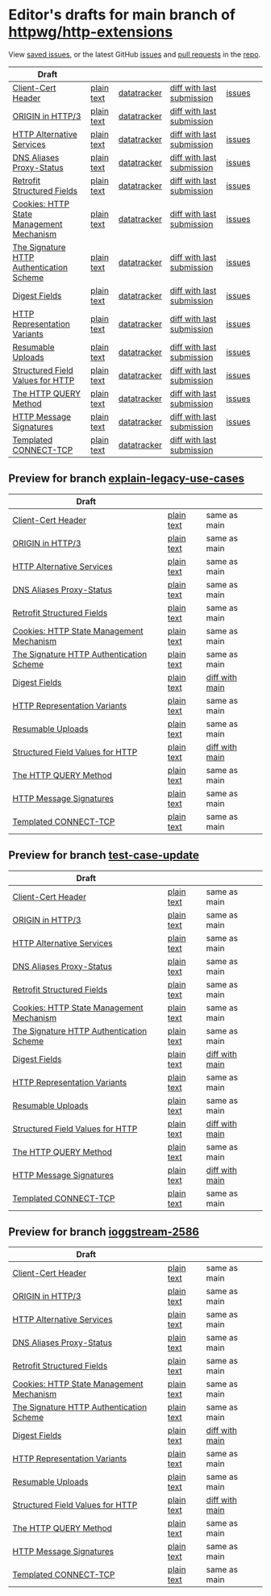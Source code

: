 # Editor's drafts for main branch of [httpwg/http-extensions](https://github.com/httpwg/http-extensions)

View [saved issues](issues.html), or the latest GitHub [issues](https://github.com/httpwg/http-extensions/issues) and [pull requests](https://github.com/httpwg/http-extensions/pulls) in the [repo](https://github.com/httpwg/http-extensions).

| Draft |     |     |     |     |     |
| ----- | --- | --- | --- | --- | --- |
| [Client-Cert Header](./draft-ietf-httpbis-client-cert-field.html "Client-Cert HTTP Header Field (HTML)") | [plain text](./draft-ietf-httpbis-client-cert-field.txt "Client-Cert HTTP Header Field (Text)") | [datatracker](https://datatracker.ietf.org/doc/draft-ietf-httpbis-client-cert-field "Datatracker for draft-ietf-httpbis-client-cert-field") | [diff with last submission](https://author-tools.ietf.org/api/iddiff?doc_1=draft-ietf-httpbis-client-cert-field&url_2=https://httpwg.github.io/http-extensions/draft-ietf-httpbis-client-cert-field.txt) | [issues](https://github.com/httpwg/http-extensions/labels/client-cert-field) |
| [ORIGIN in HTTP/3](./draft-ietf-httpbis-origin-h3.html "The ORIGIN Extension in HTTP/3 (HTML)") | [plain text](./draft-ietf-httpbis-origin-h3.txt "The ORIGIN Extension in HTTP/3 (Text)") | [datatracker](https://datatracker.ietf.org/doc/draft-ietf-httpbis-origin-h3 "Datatracker for draft-ietf-httpbis-origin-h3") | [diff with last submission](https://author-tools.ietf.org/api/iddiff?doc_1=draft-ietf-httpbis-origin-h3&url_2=https://httpwg.github.io/http-extensions/draft-ietf-httpbis-origin-h3.txt) |  |
| [HTTP Alternative Services](./draft-ietf-httpbis-rfc7838bis.html "HTTP Alternative Services (HTML)") | [plain text](./draft-ietf-httpbis-rfc7838bis.txt "HTTP Alternative Services (Text)") | [datatracker](https://datatracker.ietf.org/doc/draft-ietf-httpbis-rfc7838bis "Datatracker for draft-ietf-httpbis-rfc7838bis") | [diff with last submission](https://author-tools.ietf.org/api/iddiff?doc_1=draft-ietf-httpbis-rfc7838bis&url_2=https://httpwg.github.io/http-extensions/draft-ietf-httpbis-rfc7838bis.txt) | [issues](https://github.com/httpwg/http-extensions/labels/alt-svc) |
| [DNS Aliases Proxy-Status](./draft-ietf-httpbis-alias-proxy-status.html "HTTP Proxy-Status Parameter for Next-Hop Aliases (HTML)") | [plain text](./draft-ietf-httpbis-alias-proxy-status.txt "HTTP Proxy-Status Parameter for Next-Hop Aliases (Text)") | [datatracker](https://datatracker.ietf.org/doc/draft-ietf-httpbis-alias-proxy-status "Datatracker for draft-ietf-httpbis-alias-proxy-status") | [diff with last submission](https://author-tools.ietf.org/api/iddiff?doc_1=draft-ietf-httpbis-alias-proxy-status&url_2=https://httpwg.github.io/http-extensions/draft-ietf-httpbis-alias-proxy-status.txt) | [issues](https://github.com/httpwg/http-extensions/labels/alias-proxy-status) |
| [Retrofit Structured Fields](./draft-ietf-httpbis-retrofit.html "Retrofit Structured Fields for HTTP (HTML)") | [plain text](./draft-ietf-httpbis-retrofit.txt "Retrofit Structured Fields for HTTP (Text)") | [datatracker](https://datatracker.ietf.org/doc/draft-ietf-httpbis-retrofit "Datatracker for draft-ietf-httpbis-retrofit") | [diff with last submission](https://author-tools.ietf.org/api/iddiff?doc_1=draft-ietf-httpbis-retrofit&url_2=https://httpwg.github.io/http-extensions/draft-ietf-httpbis-retrofit.txt) | [issues](https://github.com/httpwg/http-extensions/labels/retrofit) |
| [Cookies: HTTP State Management Mechanism](./draft-ietf-httpbis-rfc6265bis.html "Cookies: HTTP State Management Mechanism (HTML)") | [plain text](./draft-ietf-httpbis-rfc6265bis.txt "Cookies: HTTP State Management Mechanism (Text)") | [datatracker](https://datatracker.ietf.org/doc/draft-ietf-httpbis-rfc6265bis "Datatracker for draft-ietf-httpbis-rfc6265bis") | [diff with last submission](https://author-tools.ietf.org/api/iddiff?doc_1=draft-ietf-httpbis-rfc6265bis&url_2=https://httpwg.github.io/http-extensions/draft-ietf-httpbis-rfc6265bis.txt) | [issues](https://github.com/httpwg/http-extensions/labels/6265bis) |
| [The Signature HTTP Authentication Scheme](./draft-ietf-httpbis-unprompted-auth.html "The Signature HTTP Authentication Scheme (HTML)") | [plain text](./draft-ietf-httpbis-unprompted-auth.txt "The Signature HTTP Authentication Scheme (Text)") | [datatracker](https://datatracker.ietf.org/doc/draft-ietf-httpbis-unprompted-auth "Datatracker for draft-ietf-httpbis-unprompted-auth") | [diff with last submission](https://author-tools.ietf.org/api/iddiff?doc_1=draft-ietf-httpbis-unprompted-auth&url_2=https://httpwg.github.io/http-extensions/draft-ietf-httpbis-unprompted-auth.txt) | [issues](https://github.com/httpwg/http-extensions/labels/unprompted-auth) |
| [Digest Fields](./draft-ietf-httpbis-digest-headers.html "Digest Fields (HTML)") | [plain text](./draft-ietf-httpbis-digest-headers.txt "Digest Fields (Text)") | [datatracker](https://datatracker.ietf.org/doc/draft-ietf-httpbis-digest-headers "Datatracker for draft-ietf-httpbis-digest-headers") | [diff with last submission](https://author-tools.ietf.org/api/iddiff?doc_1=draft-ietf-httpbis-digest-headers&url_2=https://httpwg.github.io/http-extensions/draft-ietf-httpbis-digest-headers.txt) | [issues](https://github.com/httpwg/http-extensions/labels/digest-headers) |
| [HTTP Representation Variants](./draft-ietf-httpbis-variants.html "HTTP Representation Variants (HTML)") | [plain text](./draft-ietf-httpbis-variants.txt "HTTP Representation Variants (Text)") | [datatracker](https://datatracker.ietf.org/doc/draft-ietf-httpbis-variants "Datatracker for draft-ietf-httpbis-variants") | [diff with last submission](https://author-tools.ietf.org/api/iddiff?doc_1=draft-ietf-httpbis-variants&url_2=https://httpwg.github.io/http-extensions/draft-ietf-httpbis-variants.txt) | [issues](https://github.com/httpwg/http-extensions/labels/variants) |
| [Resumable Uploads](./draft-ietf-httpbis-resumable-upload.html "Resumable Uploads for HTTP (HTML)") | [plain text](./draft-ietf-httpbis-resumable-upload.txt "Resumable Uploads for HTTP (Text)") | [datatracker](https://datatracker.ietf.org/doc/draft-ietf-httpbis-resumable-upload "Datatracker for draft-ietf-httpbis-resumable-upload") | [diff with last submission](https://author-tools.ietf.org/api/iddiff?doc_1=draft-ietf-httpbis-resumable-upload&url_2=https://httpwg.github.io/http-extensions/draft-ietf-httpbis-resumable-upload.txt) | [issues](https://github.com/httpwg/http-extensions/labels/resumable-upload) |
| [Structured Field Values for HTTP](./draft-ietf-httpbis-sfbis.html "Structured Field Values for HTTP (HTML)") | [plain text](./draft-ietf-httpbis-sfbis.txt "Structured Field Values for HTTP (Text)") | [datatracker](https://datatracker.ietf.org/doc/draft-ietf-httpbis-sfbis "Datatracker for draft-ietf-httpbis-sfbis") | [diff with last submission](https://author-tools.ietf.org/api/iddiff?doc_1=draft-ietf-httpbis-sfbis&url_2=https://httpwg.github.io/http-extensions/draft-ietf-httpbis-sfbis.txt) | [issues](https://github.com/httpwg/http-extensions/labels/header-structure) |
| [The HTTP QUERY Method](./draft-ietf-httpbis-safe-method-w-body.html "The HTTP QUERY Method (HTML)") | [plain text](./draft-ietf-httpbis-safe-method-w-body.txt "The HTTP QUERY Method (Text)") | [datatracker](https://datatracker.ietf.org/doc/draft-ietf-httpbis-safe-method-w-body "Datatracker for draft-ietf-httpbis-safe-method-w-body") | [diff with last submission](https://author-tools.ietf.org/api/iddiff?doc_1=draft-ietf-httpbis-safe-method-w-body&url_2=https://httpwg.github.io/http-extensions/draft-ietf-httpbis-safe-method-w-body.txt) | [issues](https://github.com/httpwg/http-extensions/labels/safe-method-w-body) |
| [HTTP Message Signatures](./draft-ietf-httpbis-message-signatures.html "HTTP Message Signatures (HTML)") | [plain text](./draft-ietf-httpbis-message-signatures.txt "HTTP Message Signatures (Text)") | [datatracker](https://datatracker.ietf.org/doc/draft-ietf-httpbis-message-signatures "Datatracker for draft-ietf-httpbis-message-signatures") | [diff with last submission](https://author-tools.ietf.org/api/iddiff?doc_1=draft-ietf-httpbis-message-signatures&url_2=https://httpwg.github.io/http-extensions/draft-ietf-httpbis-message-signatures.txt) | [issues](https://github.com/httpwg/http-extensions/labels/signatures) |
| [Templated CONNECT-TCP](./draft-ietf-httpbis-connect-tcp.html "Template-Driven HTTP CONNECT Proxying for TCP (HTML)") | [plain text](./draft-ietf-httpbis-connect-tcp.txt "Template-Driven HTTP CONNECT Proxying for TCP (Text)") | [datatracker](https://datatracker.ietf.org/doc/draft-ietf-httpbis-connect-tcp "Datatracker for draft-ietf-httpbis-connect-tcp") | [diff with last submission](https://author-tools.ietf.org/api/iddiff?doc_1=draft-ietf-httpbis-connect-tcp&url_2=https://httpwg.github.io/http-extensions/draft-ietf-httpbis-connect-tcp.txt) |  |

## Preview for branch [explain-legacy-use-cases](explain-legacy-use-cases)

| Draft |     |     |     |
| ----- | --- | --- | --- |
| [Client-Cert Header](explain-legacy-use-cases/draft-ietf-httpbis-client-cert-field.html "Client-Cert HTTP Header Field (HTML)") | [plain text](explain-legacy-use-cases/draft-ietf-httpbis-client-cert-field.txt "Client-Cert HTTP Header Field (Text)") | same as main |
| [ORIGIN in HTTP/3](explain-legacy-use-cases/draft-ietf-httpbis-origin-h3.html "The ORIGIN Extension in HTTP/3 (HTML)") | [plain text](explain-legacy-use-cases/draft-ietf-httpbis-origin-h3.txt "The ORIGIN Extension in HTTP/3 (Text)") | same as main |
| [HTTP Alternative Services](explain-legacy-use-cases/draft-ietf-httpbis-rfc7838bis.html "HTTP Alternative Services (HTML)") | [plain text](explain-legacy-use-cases/draft-ietf-httpbis-rfc7838bis.txt "HTTP Alternative Services (Text)") | same as main |
| [DNS Aliases Proxy-Status](explain-legacy-use-cases/draft-ietf-httpbis-alias-proxy-status.html "HTTP Proxy-Status Parameter for Next-Hop Aliases (HTML)") | [plain text](explain-legacy-use-cases/draft-ietf-httpbis-alias-proxy-status.txt "HTTP Proxy-Status Parameter for Next-Hop Aliases (Text)") | same as main |
| [Retrofit Structured Fields](explain-legacy-use-cases/draft-ietf-httpbis-retrofit.html "Retrofit Structured Fields for HTTP (HTML)") | [plain text](explain-legacy-use-cases/draft-ietf-httpbis-retrofit.txt "Retrofit Structured Fields for HTTP (Text)") | same as main |
| [Cookies: HTTP State Management Mechanism](explain-legacy-use-cases/draft-ietf-httpbis-rfc6265bis.html "Cookies: HTTP State Management Mechanism (HTML)") | [plain text](explain-legacy-use-cases/draft-ietf-httpbis-rfc6265bis.txt "Cookies: HTTP State Management Mechanism (Text)") | same as main |
| [The Signature HTTP Authentication Scheme](explain-legacy-use-cases/draft-ietf-httpbis-unprompted-auth.html "The Signature HTTP Authentication Scheme (HTML)") | [plain text](explain-legacy-use-cases/draft-ietf-httpbis-unprompted-auth.txt "The Signature HTTP Authentication Scheme (Text)") | same as main |
| [Digest Fields](explain-legacy-use-cases/draft-ietf-httpbis-digest-headers.html "Digest Fields (HTML)") | [plain text](explain-legacy-use-cases/draft-ietf-httpbis-digest-headers.txt "Digest Fields (Text)") | [diff with main](https://author-tools.ietf.org/api/iddiff?url_1=https://httpwg.github.io/http-extensions/draft-ietf-httpbis-digest-headers.txt&url_2=https://httpwg.github.io/http-extensions/explain-legacy-use-cases/draft-ietf-httpbis-digest-headers.txt) |
| [HTTP Representation Variants](explain-legacy-use-cases/draft-ietf-httpbis-variants.html "HTTP Representation Variants (HTML)") | [plain text](explain-legacy-use-cases/draft-ietf-httpbis-variants.txt "HTTP Representation Variants (Text)") | same as main |
| [Resumable Uploads](explain-legacy-use-cases/draft-ietf-httpbis-resumable-upload.html "Resumable Uploads for HTTP (HTML)") | [plain text](explain-legacy-use-cases/draft-ietf-httpbis-resumable-upload.txt "Resumable Uploads for HTTP (Text)") | same as main |
| [Structured Field Values for HTTP](explain-legacy-use-cases/draft-ietf-httpbis-sfbis.html "Structured Field Values for HTTP (HTML)") | [plain text](explain-legacy-use-cases/draft-ietf-httpbis-sfbis.txt "Structured Field Values for HTTP (Text)") | [diff with main](https://author-tools.ietf.org/api/iddiff?url_1=https://httpwg.github.io/http-extensions/draft-ietf-httpbis-sfbis.txt&url_2=https://httpwg.github.io/http-extensions/explain-legacy-use-cases/draft-ietf-httpbis-sfbis.txt) |
| [The HTTP QUERY Method](explain-legacy-use-cases/draft-ietf-httpbis-safe-method-w-body.html "The HTTP QUERY Method (HTML)") | [plain text](explain-legacy-use-cases/draft-ietf-httpbis-safe-method-w-body.txt "The HTTP QUERY Method (Text)") | same as main |
| [HTTP Message Signatures](explain-legacy-use-cases/draft-ietf-httpbis-message-signatures.html "HTTP Message Signatures (HTML)") | [plain text](explain-legacy-use-cases/draft-ietf-httpbis-message-signatures.txt "HTTP Message Signatures (Text)") | same as main |
| [Templated CONNECT-TCP](explain-legacy-use-cases/draft-ietf-httpbis-connect-tcp.html "Template-Driven HTTP CONNECT Proxying for TCP (HTML)") | [plain text](explain-legacy-use-cases/draft-ietf-httpbis-connect-tcp.txt "Template-Driven HTTP CONNECT Proxying for TCP (Text)") | same as main |

## Preview for branch [test-case-update](test-case-update)

| Draft |     |     |     |
| ----- | --- | --- | --- |
| [Client-Cert Header](test-case-update/draft-ietf-httpbis-client-cert-field.html "Client-Cert HTTP Header Field (HTML)") | [plain text](test-case-update/draft-ietf-httpbis-client-cert-field.txt "Client-Cert HTTP Header Field (Text)") | same as main |
| [ORIGIN in HTTP/3](test-case-update/draft-ietf-httpbis-origin-h3.html "The ORIGIN Extension in HTTP/3 (HTML)") | [plain text](test-case-update/draft-ietf-httpbis-origin-h3.txt "The ORIGIN Extension in HTTP/3 (Text)") | same as main |
| [HTTP Alternative Services](test-case-update/draft-ietf-httpbis-rfc7838bis.html "HTTP Alternative Services (HTML)") | [plain text](test-case-update/draft-ietf-httpbis-rfc7838bis.txt "HTTP Alternative Services (Text)") | same as main |
| [DNS Aliases Proxy-Status](test-case-update/draft-ietf-httpbis-alias-proxy-status.html "HTTP Proxy-Status Parameter for Next-Hop Aliases (HTML)") | [plain text](test-case-update/draft-ietf-httpbis-alias-proxy-status.txt "HTTP Proxy-Status Parameter for Next-Hop Aliases (Text)") | same as main |
| [Retrofit Structured Fields](test-case-update/draft-ietf-httpbis-retrofit.html "Retrofit Structured Fields for HTTP (HTML)") | [plain text](test-case-update/draft-ietf-httpbis-retrofit.txt "Retrofit Structured Fields for HTTP (Text)") | same as main |
| [Cookies: HTTP State Management Mechanism](test-case-update/draft-ietf-httpbis-rfc6265bis.html "Cookies: HTTP State Management Mechanism (HTML)") | [plain text](test-case-update/draft-ietf-httpbis-rfc6265bis.txt "Cookies: HTTP State Management Mechanism (Text)") | same as main |
| [The Signature HTTP Authentication Scheme](test-case-update/draft-ietf-httpbis-unprompted-auth.html "The Signature HTTP Authentication Scheme (HTML)") | [plain text](test-case-update/draft-ietf-httpbis-unprompted-auth.txt "The Signature HTTP Authentication Scheme (Text)") | same as main |
| [Digest Fields](test-case-update/draft-ietf-httpbis-digest-headers.html "Digest Fields (HTML)") | [plain text](test-case-update/draft-ietf-httpbis-digest-headers.txt "Digest Fields (Text)") | [diff with main](https://author-tools.ietf.org/api/iddiff?url_1=https://httpwg.github.io/http-extensions/draft-ietf-httpbis-digest-headers.txt&url_2=https://httpwg.github.io/http-extensions/test-case-update/draft-ietf-httpbis-digest-headers.txt) |
| [HTTP Representation Variants](test-case-update/draft-ietf-httpbis-variants.html "HTTP Representation Variants (HTML)") | [plain text](test-case-update/draft-ietf-httpbis-variants.txt "HTTP Representation Variants (Text)") | same as main |
| [Resumable Uploads](test-case-update/draft-ietf-httpbis-resumable-upload.html "Resumable Uploads for HTTP (HTML)") | [plain text](test-case-update/draft-ietf-httpbis-resumable-upload.txt "Resumable Uploads for HTTP (Text)") | same as main |
| [Structured Field Values for HTTP](test-case-update/draft-ietf-httpbis-sfbis.html "Structured Field Values for HTTP (HTML)") | [plain text](test-case-update/draft-ietf-httpbis-sfbis.txt "Structured Field Values for HTTP (Text)") | [diff with main](https://author-tools.ietf.org/api/iddiff?url_1=https://httpwg.github.io/http-extensions/draft-ietf-httpbis-sfbis.txt&url_2=https://httpwg.github.io/http-extensions/test-case-update/draft-ietf-httpbis-sfbis.txt) |
| [The HTTP QUERY Method](test-case-update/draft-ietf-httpbis-safe-method-w-body.html "The HTTP QUERY Method (HTML)") | [plain text](test-case-update/draft-ietf-httpbis-safe-method-w-body.txt "The HTTP QUERY Method (Text)") | same as main |
| [HTTP Message Signatures](test-case-update/draft-ietf-httpbis-message-signatures.html "HTTP Message Signatures (HTML)") | [plain text](test-case-update/draft-ietf-httpbis-message-signatures.txt "HTTP Message Signatures (Text)") | [diff with main](https://author-tools.ietf.org/api/iddiff?url_1=https://httpwg.github.io/http-extensions/draft-ietf-httpbis-message-signatures.txt&url_2=https://httpwg.github.io/http-extensions/test-case-update/draft-ietf-httpbis-message-signatures.txt) |
| [Templated CONNECT-TCP](test-case-update/draft-ietf-httpbis-connect-tcp.html "Template-Driven HTTP CONNECT Proxying for TCP (HTML)") | [plain text](test-case-update/draft-ietf-httpbis-connect-tcp.txt "Template-Driven HTTP CONNECT Proxying for TCP (Text)") | same as main |

## Preview for branch [ioggstream-2586](ioggstream-2586)

| Draft |     |     |     |
| ----- | --- | --- | --- |
| [Client-Cert Header](ioggstream-2586/draft-ietf-httpbis-client-cert-field.html "Client-Cert HTTP Header Field (HTML)") | [plain text](ioggstream-2586/draft-ietf-httpbis-client-cert-field.txt "Client-Cert HTTP Header Field (Text)") | same as main |
| [ORIGIN in HTTP/3](ioggstream-2586/draft-ietf-httpbis-origin-h3.html "The ORIGIN Extension in HTTP/3 (HTML)") | [plain text](ioggstream-2586/draft-ietf-httpbis-origin-h3.txt "The ORIGIN Extension in HTTP/3 (Text)") | same as main |
| [HTTP Alternative Services](ioggstream-2586/draft-ietf-httpbis-rfc7838bis.html "HTTP Alternative Services (HTML)") | [plain text](ioggstream-2586/draft-ietf-httpbis-rfc7838bis.txt "HTTP Alternative Services (Text)") | same as main |
| [DNS Aliases Proxy-Status](ioggstream-2586/draft-ietf-httpbis-alias-proxy-status.html "HTTP Proxy-Status Parameter for Next-Hop Aliases (HTML)") | [plain text](ioggstream-2586/draft-ietf-httpbis-alias-proxy-status.txt "HTTP Proxy-Status Parameter for Next-Hop Aliases (Text)") | same as main |
| [Retrofit Structured Fields](ioggstream-2586/draft-ietf-httpbis-retrofit.html "Retrofit Structured Fields for HTTP (HTML)") | [plain text](ioggstream-2586/draft-ietf-httpbis-retrofit.txt "Retrofit Structured Fields for HTTP (Text)") | same as main |
| [Cookies: HTTP State Management Mechanism](ioggstream-2586/draft-ietf-httpbis-rfc6265bis.html "Cookies: HTTP State Management Mechanism (HTML)") | [plain text](ioggstream-2586/draft-ietf-httpbis-rfc6265bis.txt "Cookies: HTTP State Management Mechanism (Text)") | same as main |
| [The Signature HTTP Authentication Scheme](ioggstream-2586/draft-ietf-httpbis-unprompted-auth.html "The Signature HTTP Authentication Scheme (HTML)") | [plain text](ioggstream-2586/draft-ietf-httpbis-unprompted-auth.txt "The Signature HTTP Authentication Scheme (Text)") | same as main |
| [Digest Fields](ioggstream-2586/draft-ietf-httpbis-digest-headers.html "Digest Fields (HTML)") | [plain text](ioggstream-2586/draft-ietf-httpbis-digest-headers.txt "Digest Fields (Text)") | [diff with main](https://author-tools.ietf.org/api/iddiff?url_1=https://httpwg.github.io/http-extensions/draft-ietf-httpbis-digest-headers.txt&url_2=https://httpwg.github.io/http-extensions/ioggstream-2586/draft-ietf-httpbis-digest-headers.txt) |
| [HTTP Representation Variants](ioggstream-2586/draft-ietf-httpbis-variants.html "HTTP Representation Variants (HTML)") | [plain text](ioggstream-2586/draft-ietf-httpbis-variants.txt "HTTP Representation Variants (Text)") | same as main |
| [Resumable Uploads](ioggstream-2586/draft-ietf-httpbis-resumable-upload.html "Resumable Uploads for HTTP (HTML)") | [plain text](ioggstream-2586/draft-ietf-httpbis-resumable-upload.txt "Resumable Uploads for HTTP (Text)") | same as main |
| [Structured Field Values for HTTP](ioggstream-2586/draft-ietf-httpbis-sfbis.html "Structured Field Values for HTTP (HTML)") | [plain text](ioggstream-2586/draft-ietf-httpbis-sfbis.txt "Structured Field Values for HTTP (Text)") | [diff with main](https://author-tools.ietf.org/api/iddiff?url_1=https://httpwg.github.io/http-extensions/draft-ietf-httpbis-sfbis.txt&url_2=https://httpwg.github.io/http-extensions/ioggstream-2586/draft-ietf-httpbis-sfbis.txt) |
| [The HTTP QUERY Method](ioggstream-2586/draft-ietf-httpbis-safe-method-w-body.html "The HTTP QUERY Method (HTML)") | [plain text](ioggstream-2586/draft-ietf-httpbis-safe-method-w-body.txt "The HTTP QUERY Method (Text)") | same as main |
| [HTTP Message Signatures](ioggstream-2586/draft-ietf-httpbis-message-signatures.html "HTTP Message Signatures (HTML)") | [plain text](ioggstream-2586/draft-ietf-httpbis-message-signatures.txt "HTTP Message Signatures (Text)") | same as main |
| [Templated CONNECT-TCP](ioggstream-2586/draft-ietf-httpbis-connect-tcp.html "Template-Driven HTTP CONNECT Proxying for TCP (HTML)") | [plain text](ioggstream-2586/draft-ietf-httpbis-connect-tcp.txt "Template-Driven HTTP CONNECT Proxying for TCP (Text)") | same as main |

